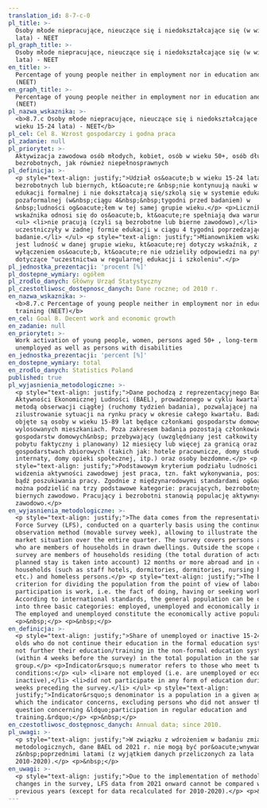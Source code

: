 ```yaml
---
translation_id: 8-7-c-0
pl_title: >-
  Osoby młode niepracujące, nieuczące się i niedokształcające się (w wieku 15-24
  lata) - NEET
pl_graph_title: >-
  Osoby młode niepracujące, nieuczące się i niedokształcające się (w wieku 15-24
  lata) - NEET
en_title: >-
  Percentage of young people neither in employment nor in education and training
  (NEET)
en_graph_title: >-
  Percentage of young people neither in employment nor in education and training
  (NEET)
pl_nazwa_wskaznika: >-
  <b>8.7.c Osoby młode niepracujące, nieuczące się i niedokształcające się (w
  wieku 15-24 lata) - NEET</b>
pl_cel: Cel 8. Wzrost gospodarczy i godna praca
pl_zadanie: null
pl_priorytet: >-
  Aktywizacja zawodowa osób młodych, kobiet, osób w wieku 50+, osób długotrwale
  bezrobotnych, jak również niepełnosprawnych
pl_definicja: >-
  <p style="text-align: justify;">Udział os&oacute;b w wieku 15-24 lata
  bezrobotnych lub biernych, kt&oacute;re &nbsp;nie kontynuują nauki w systemie
  edukacji formalnej i nie dokształcają się/szkolą się w systemie edukacji
  pozaformalnej (w&nbsp;ciągu 4&nbsp;&nbsp;tygodni przed badaniem) w
  &nbsp;ludności og&oacute;łem w tej samej grupie wieku.</p> <p>Licznik
  wskaźnika odnosi się do os&oacute;b, kt&oacute;re spełniają dwa warunki:</p>
  <ul> <li>nie pracują (czyli są bezrobotne lub bierne zawodowo),</li> <li>nie
  uczestniczyły w żadnej formie edukacji w ciągu 4 tygodni poprzedzających
  badanie.</li> </ul> <p style="text-align: justify;">Mianownikiem wskaźnika
  jest ludność w danej grupie wieku, kt&oacute;rej dotyczy wskaźnik, z
  wyłączeniem os&oacute;b, kt&oacute;re nie udzieliły odpowiedzi na pytania
  dotyczące "uczestnictwa w regularnej edukacji i szkoleniu".</p>
pl_jednostka_prezentacji: 'procent [%]'
pl_dostepne_wymiary: ogółem
pl_zrodlo_danych: Główny Urząd Statystyczny
pl_czestotliwosc_dostępnosc_danych: Dane roczne; od 2010 r.
en_nazwa_wskaznika: >-
  <b>8.7.c Percentage of young people neither in employment nor in education and
  training (NEET)</b>
en_cel: Goal 8. Decent work and economic growth
en_zadanie: null
en_priorytet: >-
  Work activation of young people, women, persons aged 50+ , long-term
  unemployed as well as persons with disabilities
en_jednostka_prezentacji: 'percent [%]'
en_dostepne_wymiary: total
en_zrodlo_danych: Statistics Poland
published: true
pl_wyjasnienia_metodologiczne: >-
  <p style="text-align: justify;">Dane pochodzą z reprezentacyjnego Badania
  Aktywności Ekonomicznej Ludności (BAEL), prowadzonego w cyklu kwartalnym
  metodą obserwacji ciągłej (ruchomy tydzień badania), pozwalającej na
  zilustrowanie sytuacji na rynku pracy w okresie całego kwartału. Badaniem
  objęte są osoby w wieku 15-89 lat będące członkami gospodarstw domowych w
  wylosowanych mieszkaniach. Poza zakresem badania pozostają członkowie
  gospodarstw domowych&nbsp; przebywający (uwzględniany jest całkowity czas
  pobytu faktyczny i planowany) 12 miesięcy lub więcej za granicą oraz w
  gospodarstwach zbiorowych (takich jak: hotele pracownicze, domy studenckie,
  internaty, domy opieki społecznej, itp.) oraz osoby bezdomne.</p> <p
  style="text-align: justify;">Podstawowym kryterium podziału ludności z punktu
  widzenia aktywności zawodowej jest praca, tzn. fakt wykonywania, posiadania
  bądź poszukiwania pracy. Zgodnie z międzynarodowymi standardami og&oacute;ł
  można podzielić na trzy podstawowe kategorie: pracujących, bezrobotnych i
  biernych zawodowo. Pracujący i bezrobotni stanowią populację aktywnych
  zawodowo.</p>
en_wyjasnienia_metodologiczne: >-
  <p style="text-align: justify;">The data comes from the representative Labour
  Force Survey (LFS), conducted on a quarterly basis using the continuous
  observation method (movable survey week), allowing to illustrate the labor
  market situation over the entire quarter. The survey covers persons aged 15-89
  who are members of households in drawn dwellings. Outside the scope of the
  survey are members of households residing (the total duration of actual and
  planned stay is taken into account) 12 months or more abroad and in collective
  households (such as staff hotels, dormitories, dormitories, nursing homes,
  etc.) and homeless persons.</p> <p style="text-align: justify;">The basic
  criterion for dividing the population from the point of view of labor force
  participation is work, i.e. the fact of doing, having or seeking work.
  According to international standards, the general population can be divided
  into three basic categories: employed, unemployed and economically inactive.
  The employed and unemployed constitute the economically active population.</p>
  <p>&nbsp;</p> <p>&nbsp;</p>
en_definicja: >-
  <p style="text-align: justify;">Share of unemployed or inactive 15-24 year
  olds who do not continue their education in the formal education system and do
  not further their education/training in the non-formal education system
  (within 4 weeks before the survey) in the total population in the same age
  group.</p> <p>Indicator&rsquo;s numerator refers to those who meet two
  conditions:</p> <ul> <li>are not employed (i.e. are unemployed or economically
  inactive),</li> <li>did not participate in any form of education during four
  weeks preceding the survey.</li> </ul> <p style="text-align:
  justify;">Indicator&rsquo;s denominator is a population in a given age group,
  which the indicator concerns, excluding persons who did not answer the
  question concerning &ldquo;participation in regular education and
  training.&rdquo;</p> <p>&nbsp;</p>
en_czestotliwosc_dostępnosc_danych: Annual data; since 2010.
pl_uwagi: >-
  <p style="text-align: justify;">W związku z wdrożeniem w badaniu zmian
  metodologicznych, dane BAEL od 2021 r. nie mogą być por&oacute;wnywane
  z&nbsp;poprzednimi latami (z wyjątkiem danych przeliczonych za lata
  2010-2020).</p> <p>&nbsp;</p>
en_uwagi: >-
  <p style="text-align: justify;">Due to the implementation of methodological
  changes in the survey, LFS data from 2021 onward cannot be compared with
  previous years (except for data recalculated for 2010-2020).</p> <p>&nbsp;</p>
---
```

